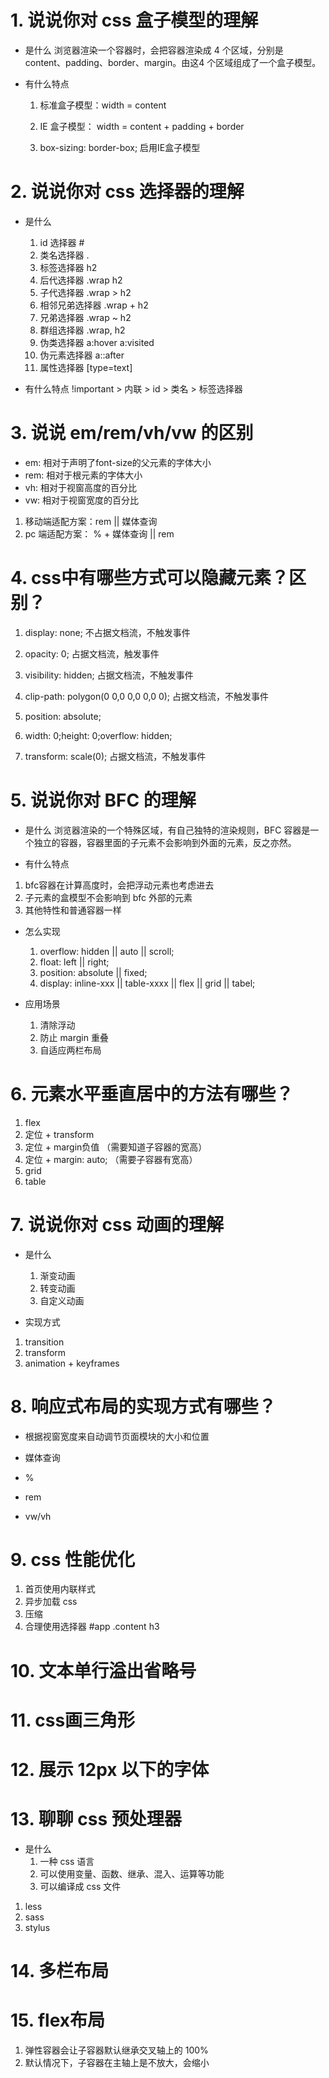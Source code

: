 # 1. 说说你对 css 盒子模型的理解
- 是什么
  浏览器渲染一个容器时，会把容器渲染成 4 个区域，分别是 content、padding、border、margin。由这4 个区域组成了一个盒子模型。

- 有什么特点
  1. 标准盒子模型：width = content
  2. IE 盒子模型： width = content + padding + border

  3. box-sizing: border-box; 启用IE盒子模型

# 2. 说说你对 css 选择器的理解
- 是什么
  1. id 选择器  #
  2. 类名选择器 .
  3. 标签选择器  h2
  4. 后代选择器  .wrap h2
  5. 子代选择器 .wrap > h2
  6. 相邻兄弟选择器 .wrap + h2
  7. 兄弟选择器 .wrap ~ h2
  8. 群组选择器 .wrap, h2
  9. 伪类选择器 a:hover a:visited
  10. 伪元素选择器 a::after
  11. 属性选择器 [type=text]

- 有什么特点
  !important > 内联 > id > 类名 > 标签选择器

# 3. 说说 em/rem/vh/vw 的区别
   - em: 相对于声明了font-size的父元素的字体大小
   - rem: 相对于根元素的字体大小
   - vh: 相对于视窗高度的百分比
   - vw: 相对于视窗宽度的百分比


   1. 移动端适配方案：rem  ||  媒体查询
   2. pc 端适配方案： % + 媒体查询  ||   rem

# 4. css中有哪些方式可以隐藏元素？区别？
   1. display: none;  不占据文档流，不触发事件
   2. opacity: 0;    占据文档流，触发事件
   3. visibility: hidden; 占据文档流，不触发事件
   4. clip-path: polygon(0 0,0 0,0 0,0 0); 占据文档流，不触发事件

   5. position: absolute;
   6. width: 0;height: 0;overflow: hidden;
   7. transform: scale(0);  占据文档流，不触发事件


# 5. 说说你对 BFC 的理解
- 是什么
浏览器渲染的一个特殊区域，有自己独特的渲染规则，BFC 容器是一个独立的容器，容器里面的子元素不会影响到外面的元素，反之亦然。

- 有什么特点
 1. bfc容器在计算高度时，会把浮动元素也考虑进去
 2. 子元素的盒模型不会影响到 bfc 外部的元素
 3. 其他特性和普通容器一样

- 怎么实现
  1. overflow: hidden || auto || scroll;
  2. float: left || right;
  3. position: absolute || fixed;
  4. display: inline-xxx  || table-xxxx || flex || grid || tabel;

- 应用场景
  1. 清除浮动
  2. 防止 margin 重叠
  3. 自适应两栏布局

# 6. 元素水平垂直居中的方法有哪些？
  1. flex
  2. 定位 + transform
  3. 定位 + margin负值   （需要知道子容器的宽高）
  4. 定位 + margin: auto;  （需要子容器有宽高）
  5. grid
  6. table

# 7. 说说你对 css 动画的理解
  - 是什么
    1. 渐变动画
    2. 转变动画
    3. 自定义动画

  - 实现方式
   1. transition
   2. transform
   3. animation + keyframes

# 8. 响应式布局的实现方式有哪些？
 - 根据视窗宽度来自动调节页面模块的大小和位置

 - 媒体查询
 - %
 - rem
 - vw/vh

# 9. css 性能优化
 1. 首页使用内联样式
 2. 异步加载 css
 3. 压缩
 4. 合理使用选择器    #app .content h3

# 10. 文本单行溢出省略号

# 11. css画三角形

# 12. 展示 12px 以下的字体

# 13. 聊聊 css 预处理器
  - 是什么
    1. 一种 css 语言
    2. 可以使用变量、函数、继承、混入、运算等功能
    3. 可以编译成 css 文件

  1. less
  2. sass
  3. stylus

# 14. 多栏布局

# 15. flex布局
1. 弹性容器会让子容器默认继承交叉轴上的 100% 
2. 默认情况下，子容器在主轴上是不放大，会缩小